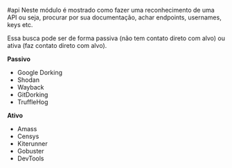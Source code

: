 #api
Neste módulo é mostrado como fazer uma reconhecimento de uma API ou seja, procurar por sua documentação, achar endpoints, usernames, keys etc.

Essa busca pode ser de forma passiva (não tem contato direto com alvo) ou ativa (faz contato direto com alvo).

**Passivo**
* Google Dorking
* Shodan
* Wayback
* GitDorking
* TruffleHog

**Ativo**
- Amass
- Censys
- Kiterunner
- Gobuster
- DevTools